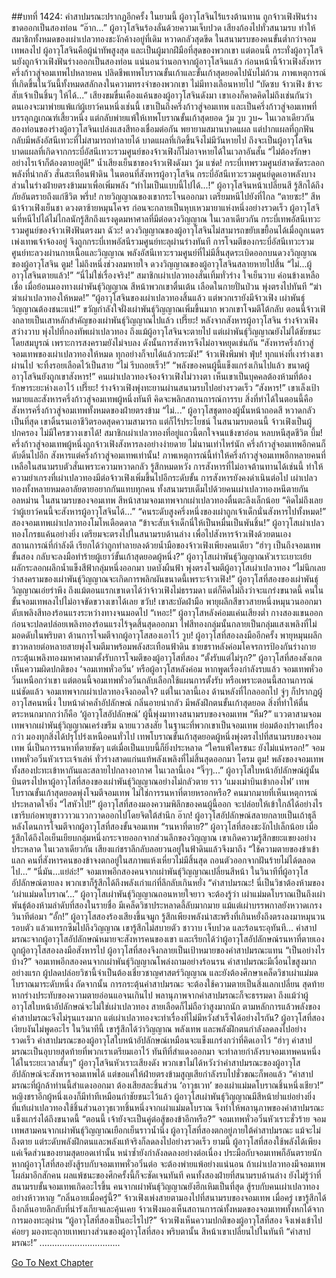 ##บทที่ 1424: คำสาปมรณะปรากฏอีกครั้ง
ในยามนี้ ผู้อาวุโสจินไร้แรงต้านทาน ถูกจ้าวเฟิงฟันร่างขาดออกเป็นสองท่อน
“อ๊าก...”
ผู้อาวุโสจินร้องลั่นด้วยความเจ็บปวด เสียงก้องไปทั่วสนามรบ ทำให้สมาชิกทั้งหมดของเผ่าเปลวทองชะงักค้างอยู่ที่เดิม หวาดกลัวสุดขีด
ในสนามรบของคนขั้นต่ำกว่าจอมเทพลงไป ผู้อาวุโสจินคือผู้นำทัพสูงสุด และเป็นผู้มากฝีมือที่สุดของพวกเขา
แต่ตอนนี้ กระทั่งผู้อาวุโสจินยังถูกจ้าวเฟิงฟันร่างออกเป็นสองท่อน
แน่นอนว่านอกจากผู้อาวุโสจินแล้ว ก่อนหน้านี้จ้าวเฟิงสังหารครึ่งก้าวสู่จอมเทพไปหลายคน ปลิดชีพเทพโบราณขั้นเก้าและขั้นเก้าสุดยอดไปนับไม่ถ้วน
ภาพเหตุการณ์ที่เกิดขึ้นในวันนี้ทั้งหมดสลักลงในความทรงจำของพวกเขา ไม่มีทางเลือนหายไป
“บัดซบ จ้าวเฟิง ข้าจะสับเจ้าเป็นชิ้นๆ ให้ได้...”
เสียงขมขื่นเคืองแค้นของผู้อาวุโสจินดังมา
เขาเองก็คาดคิดไม่ถึงเช่นกันว่าตนเองจะมาพ่ายแพ้แก่ผู้เยาว์คนหนึ่งเช่นนี้
เขาเป็นถึงครึ่งก้าวสู่จอมเทพ และเป็นครึ่งก้าวสู่จอมเทพที่บรรลุกฎเกณฑ์เสี้ยวหนึ่ง แต่กลับพ่ายแพ้ให้เทพโบราณขั้นเก้าสุดยอด
วู้ม วูบ วูบ~
ในเวลาเดียวกัน สองท่อนของร่างผู้อาวุโสจินเปล่งแสงสีทองเชื่อมต่อกัน พยายามสมานบาดแผล
แต่ปากแผลที่ถูกฟันกลับมีพลังอัสนีเทวะที่ไม่สามารถทำลายได้ บาดแผลที่เกิดขึ้นจึงไม่มีวันหายไป
ถึงจะเป็นผู้อาวุโสจิน บาดแผลที่เกิดจากกระบี่อัสนีเทวะรวมศูนย์ของจ้าวเฟิงก็ไม่อาจหายได้ในเวลาอันสั้น
“ไม่ต้องรักษา อย่างไรเจ้าก็ต้องตายอยู่ดี!”
น้ำเสียงเย็นชาของจ้าวเฟิงดังมา
วู้ม แซ่ด!
กระบี่เทพรวมศูนย์สาดซัดระลอกพลังที่น่ากลัว สั่นสะเทือนฟ้าดิน
ในตอนที่สังหารผู้อาวุโสจิน กระบี่อัสนีเทวะรวมศูนย์ดูดเอาพลังบางส่วนในร่างฝ่ายตรงข้ามมาเพื่อเพิ่มพลัง
“ทำไมเป็นแบบนี้ไปได้...!”
ผู้อาวุโสจินหน้าเปลี่ยนสี รู้สึกได้ถึงภัยอันตรายถึงแก่ชีวิต
พรึ่บ!
กายวิญญาณของเขากระโจนออกมา เตรียมหนีไปยังที่ไกล
“ตายซะ!”
สีหน้าจ้าวเฟิงเย็นชา ดวงตาซ้ายหมุนโคจร ก่อนจะกลายเป็นหุบเหวมายาแห่งหนึ่งอย่างรวดเร็ว
ผู้อาวุโสจินที่หนีไปได้ไม่ไกลนักรู้สึกถึงแรงดูดมหาศาลที่มีต่อดวงวิญญาณ
ในเวลาเดียวกัน กระบี่เทพอัสนีเทวะรวมศูนย์ของจ้าวเฟิงฟันตรงมา
ฉัวะ!
ดวงวิญญาณของผู้อาวุโสจินไม่สามารถขยับเขยื้อนได้เมื่อถูกเนตรเพ่งเทพเจ้าจ้องอยู่ จึงถูกกระบี่เทพอัสนีรวมศูนย์ทะลุผ่านร่างทันที
การโจมตีของกระบี่อัสนีเทวะรวมศูนย์ทะลวงผ่านกายเนื้อและวิญญาณ พลังอัสนีเทวะรวมศูนย์ที่ไม่มีสิ้นสุดระเบิดออกบนดวงวิญญาณของผู้อาวุโสจิน
ตูม!
ไม่ถึงหนึ่งช่วงลมหายใจ ดวงวิญญาณของผู้อาวุโสจินสลายหายไปสิ้น
“ไม่...ผู้อาวุโสจินตายแล้ว!”
“นี่ไม่ใช่เรื่องจริง!”
สมาชิกเผ่าเปลวทองสั่นเทิ้มทั่วร่าง ใจเย็นวาบ ค่อนข้างเหลือเชื่อ
เมื่อย้อนมองทางเผ่าพันธุ์วิญญาณ สีหน้าพวกเขาตื่นเต้น เลือดในกายปั่นป่วน พุ่งตรงไปทันที
“ฆ่า ฆ่าเผ่าเปลวทองให้หมด!”
“ผู้อาวุโสจินของเผ่าเปลวทองสิ้นแล้ว แต่พวกเรายังมีจ้าวเฟิง เผ่าพันธุ์วิญญาณต้องชนะแน่!”
ขวัญกำลังใจฝั่งเผ่าพันธุ์วิญญาณเพิ่มขึ้นมาก พวกเขาโจมตีโต้กลับ
ตอนนี้จ้าวเฟิงกลายเป็นเสาหลักสำคัญของเผ่าพันธุ์วิญญาณไปแล้ว
เปรี๊ยะ!
หลังจากสังหารผู้อาวุโสจิน ร่างจ้าวเฟิงสว่างวาบ พุ่งไปที่กองทัพเผ่าเปลวทอง
ถึงแม้ผู้อาวุโสจินจะตายไป แต่เผ่าพันธุ์วิญญาณยังไม่ได้ชัยชนะโดยสมบูรณ์ เพราะการสงครามยังไม่จบลง ดังนั้นการสังหารจึงไม่อาจหยุดเช่นกัน
“สังหารครึ่งก้าวสู่จอมเทพของเผ่าเปลวทองให้หมด ทุกอย่างก็จบได้แล้วกระมัง!”
จ้าวเฟิงพึมพำ
ฟุ่บ!
ทุกแห่งที่เงาร่างเขาผ่านไป จะทิ้งรอยเลือดไว้เป็นสาย
“ไม่ รีบถอยเร็ว!”
“พลังของคนผู้นี้แข็งแกร่งเกินไปแล้ว ขนาดผู้อาวุโสจินยังถูกเขาสังหาร!”
คนเผ่าเปลวทองจ้องจ้าวเฟิงไม่วางตา เห็นเขาเป็นบุคคลต้องห้ามที่ต้องรักษาระยะห่างเอาไว้
เปรี๊ยะ!
ร่างจ้าวเฟิงพุ่งทะยานผ่านสนามรบไปอย่างรวดเร็ว
“สังหาร!”
เขาเล็งเป้าหมายและสังหารครึ่งก้าวสู่จอมเทพผู้หนึ่งทันที
คิดจะพลิกสถานการณ์การรบ สิ่งที่ทำได้ในตอนนี้คือสังหารครึ่งก้าวสู่จอมเทพทั้งหมดของฝ่ายตรงข้าม
“ไม่...”
ผู้อาวุโสชุดทองผู้นั้นหน้าถอดสี หวาดกลัวเป็นที่สุด
เขาดิ้นรนเอาชีวิตรอดสุดความสามารถ แต่ก็ไร้ประโยชน์
ในสนามรบตอนนี้ จ้าวเฟิงเป็นผู้ปกครอง ไม่มีใครขวางเขาได้!
สมาชิกเผ่าเปลวทองที่อยู่แถวนี้ตกใจจนแข้งขาอ่อน หลบหนีสุดชีวิต
บึ้ม!
ครึ่งก้าวสู่จอมเทพผู้หนึ่งถูกจ้าวเฟิงสังหารลงอย่างง่ายดาย
ไม่นานเท่าไหร่นัก ครึ่งก้าวสู่จอมเทพอีกคนก็ดับดิ้นไปอีก
สังหารแต่ครึ่งก้าวสู่จอมเทพเท่านั้น!
ภาพเหตุการณ์นี้ทำให้ครึ่งก้าวสู่จอมเทพอีกหลายคนที่เหลือในสนามรบตัวสั่นเพราะความหวาดกลัว รู้สึกหมดหวัง
การสังหารที่ไม่อาจต้านทานได้เช่นนี้ ทำให้ความยำเกรงที่เผ่าเปลวทองมีต่อจ้าวเฟิงเพิ่มขึ้นไปอีกระดับขั้น
การสังหารยังคงดำเนินต่อไป เผ่าเปลวทองทั้งหลายหมดอาลัยตายอยากกันแทบทุกคน
ทั้งสนามรบเต็มไปด้วยคนเผ่าเปลวทองหนีตายกันอลหม่าน
ในสนามรบของจอมเทพ
สีหน้าสามจอมเทพจากเผ่าเปลวทองตื่นตะลึงเล็กน้อย
“คิดไม่ถึงเลยว่าผู้เยาว์คนนี้จะสังหารผู้อาวุโสจินได้...”
“คนระดับสูงครึ่งหนึ่งของเผ่าถูกเจ้าเด็กนั่นสังหารไปทั้งหมด!”
สองจอมเทพเผ่าเปลวทองโมโหเดือดดาล
“ข้าจะสับเจ้าเด็กนี่ให้เป็นหมื่นเป็นพันชิ้น!”
ผู้อาวุโสเผ่าเปลวทองโกรธแค้นอย่างยิ่ง เตรียมจะตรงไปในสนามรบด้านล่าง เพื่อไปสังหารจ้าวเฟิงด้วยตนเอง
สถานการณ์ที่กำลังดี เรียกได้ว่าถูกทำลายลงด้วยน้ำมือของจ้าวเฟิงเพียงคนเดียว
“ฮ่าๆ เป็นถึงจอมเทพขั้นสอง กลับจะลงมือทำร้ายผู้เยาว์ขั้นเก้าสุดยอดผู้หนึ่ง?”
ผู้อาวุโสเผ่าพันธุ์วิญญาณหัวเราะเยาะเย้ย ผลักระลอกผลึกน้ำแข็งสีฟ้ากลุ่มหนึ่งออกมา บดบังผืนฟ้า พุ่งตรงโจมตีผู้อาวุโสเผ่าเปลวทอง
“ไม่นึกเลยว่าสงครามของเผ่าพันธุ์วิญญาณจะเกิดการพลิกผันขนาดนี้เพราะจ้าวเฟิง!”
ผู้อาวุโสที่สองของเผ่าพันธุ์วิญญาณเอ่ยรำพึง
ถึงแม้ตอนแรกเขาเดาได้ว่าจ้าวเฟิงไม่ธรรมดา แต่ก็คิดไม่ถึงว่าจะแกร่งขนาดนี้ คนในขั้นจอมเทพลงไปไม่อาจขัดขวางเขาได้เลย
ขวับ!
เขาสะบัดฝ่ามือ พายุผลึกสีขาวสายหนึ่งหมุนวนออกมา ดับเพลิงสีทองร้อนแรงระหว่างทางจนมอดไป
“เหอะ!”
ผู้อาวุโสหลังค่อมแค่นเสียงต่ำ กางสองแขนออก ก่อนจะปลดปล่อยเพลิงทองร้อนแรงไร้จุดสิ้นสุดออกมา
ไฟสีทองกลุ่มนั้นกลายเป็นกลุ่มแสงเพลิงที่ไม่มอดดับในพริบตา ต้านการโจมตีจากผู้อาวุโสสองเอาไว้
วูบ!
ผู้อาวุโสที่สองลงมืออีกครั้ง พายุหมุนผลึกขาวหลายต่อหลายสายพุ่งโจมตีมาพร้อมพลังสะเทือนฟ้าดิน
ชายชราหลังค่อมโคจรการป้องกันร่างกาย กระตุ้นเพลิงทองมหาศาลมาตั้งรับการโจมตีของผู้อาวุโสที่สอง
“ตั้งรับแต่ไม่รุก?”
ผู้อาวุโสที่สองสังเกตเห็นความผิดปกติของ ‘จอมเทพหั่วอวิ๋น’ หรือผู้อาวุโสหลังค่อม
หากพูดเรื่องกำลังรบแล้ว จอมเทพหั่วอวิ๋นเหนือกว่าเขา แต่ตอนนี้จอมเทพหั่วอวิ๋นกลับเลือกใช้แผนการตั้งรับ
หรือเพราะตอนนี้สถานการณ์แน่ชัดแล้ว จอมเทพจากเผ่าเปลวทองจึงถอดใจ?
แต่ในเวลานี้เอง
ด้านหลังที่ไกลออกไป จู่ๆ ก็ปรากฏผู้อาวุโสคนหนึ่ง ใบหน้าดำคล้ำอัปลักษณ์ กลิ่นอายน่ากลัว มีพลังฝึกตนขั้นเก้าสุดยอด
สิ่งที่ทำให้ตื่นตระหนกมากกว่าก็คือ ‘ผู้อาวุโสอัปลักษณ์’ ผู้นี้พุ่งมาทางสนามรบของจอมเทพ
“หืม?”
แววตาสามจอมเทพจากเผ่าพันธุ์วิญญาณเคร่งขรึม ฉายแววสงสัย
ในฐานะที่พวกเขาเป็นจอมเทพ ย่อมต้องปราดเปรื่องกว่า มองทุกสิ่งได้ปรุโปร่งเหนือคนทั่วไป
เทพโบราณขั้นเก้าสุดยอดผู้หนึ่งพุ่งตรงไปที่สนามรบของจอมเทพ นี่เป็นการรนหาที่ตายชัดๆ แต่เมื่อเป็นแบบนี้ก็ยิ่งประหลาด
“ใครแพ้ใครชนะ ยังไม่แน่หรอก!”
จอมเทพหั่วอวิ๋นหัวเราะเจ้าเล่ห์ ทั่วร่างสาดแก่นแท้พลังเพลิงที่ไม่สิ้นสุดออกมา
โครม ตูม!
พลังของจอมเทพทั้งสองปะทะเข้าหากันและสลายไปกลางอากาศ
ในเวลานี้เอง
“จิ๊ๆๆ...”
ผู้อาวุโสใบหน้าอัปลักษณ์ผู้นั้นบินตรงไปหาผู้อาวุโสที่สองของเผ่าพันธุ์วิญญาณอย่างไม่กลัวตาย ราว ‘แมงเม่าบินเข้ากองไฟ’
เทพโบราณขั้นเก้าสุดยอดพุ่งโจมตีจอมเทพ ไม่ใช่การรนหาที่ตายหรอกหรือ? คนมากมายที่เห็นเหตุการณ์ประหลาดใจยิ่ง
“ไสหัวไป!”
ผู้อาวุโสที่สองมองความพิลึกของคนผู้นี้ออก จะปล่อยให้เข้าใกล้ได้อย่างไร เขารีบก่อพายุขาววาวแววกวาดออกไปโดยจิตใต้สำนึก
อ๊าก!
ผู้อาวุโสอัปลักษณ์สลายกลายเป็นเถ้าธุลีหลังโดนการโจมตีจากผู้อาวุโสที่สองขั้นจอมเทพ
“รนหาที่ตาย?”
ผู้อาวุโสที่สองชะงักไปเล็กน้อย เมื่อรู้สึกได้ถึงไอเย็นเยียบกลุ่มหนึ่งกระจายออกจากส่วนลึกของวิญญาณ
เขาเกิดความรู้สึกขยะแขยงอย่างประหลาด
ในเวลาเดียวกัน เสียงแก่ชราลึกลับลอยวนอยู่ในฟ้าดินแล้วจึงมาถึง “ใช้ความตายของข้าเข้าแลก คนที่สังหารคนของข้าจงตกอยู่ในสภาพแห้งเหี่ยวไม่มีสิ้นสุด ถอนตัวออกจากฝันร้ายไม่ได้ตลอดไป...”
“นี่มัน...แย่ล่ะ!”
จอมเทพอีกสองคนจากเผ่าพันธุ์วิญญาณเปลี่ยนสีหน้า
ในวินาทีที่ผู้อาวุโสอัปลักษณ์ตายลง พวกเขาก็รู้สึกได้ถึงพลังเก่าแก่ที่ลึกลับเกินหยั่ง
“คำสาปมรณะ! นี่เป็นวิชาต้องห้ามของ ‘เผ่าแม่มดโบราณ’...”
ผู้อาวุโสเผ่าพันธุ์วิญญาณถอนหายใจยาว
จะต้องรู้ว่า เผ่าแม่มดโบราณเป็นถึงเผ่าพันธุ์ต้องห้ามลำดับที่สองในรายชื่อ มีเคล็ดวิชาประหลาดลี้ลับมากมาย แม้แต่เผ่าบรรพกาลยังหวาดเกรง
วินาทีต่อมา
“อั้ก!”
ผู้อาวุโสสองร้องเสียงขึ้นจมูก รู้สึกเพียงพลังน่าสะพรึงที่เกินหยั่งถึงตรงลงมาหมุนวนรอบตัว แล้วแทรกซึมไปถึงวิญญาณ
เขารู้สึกไม่สบายตัว ชาวาบ เจ็บปวด และร้อนระอุทันที...
คำสาปมรณะจากผู้อาวุโสอัปลักษณ์หมายจะสังหารคนของเขา
และเรียกได้ว่าผู้อาวุโสอัปลักษณ์รนหาที่ตายเอง ถูกผู้อาวุโสสองลงมือสังหารไป
ผู้อาวุโสที่สองจึงกลายเป็นเป้าหมายของคำสาปมรณะแทน
“เป็นอย่างไรบ้าง?”
จอมเทพอีกสองคนจากเผ่าพันธุ์วิญญาณโพล่งถามอย่างร้อนรน
คำสาปมรณะมีเงื่อนไขสูงมาก อย่างแรก ผู้ปลดปล่อยวิชานี้จำเป็นต้องเชี่ยวชาญศาสตร์วิญญาณ และยังต้องศึกษาเคล็ดวิชาเผ่าแม่มดโบราณมาระดับหนึ่ง
ถัดจากนั้น การกระตุ้นคำสาปมรณะ จะต้องใช้ความตายเป็นสิ่งแลกเปลี่ยน
สุดท้าย หากร่างประทับของความตายอ่อนแอจนเกินไป พลานุภาพจากคำสาปมรณะก็จะธรรมดา
ถึงแม้ว่าผู้อาวุโสใบหน้าอัปลักษณ์จะไม่ใช่เผ่าเปลวทอง สายเลือดก็ไม่ถือว่าสูงมากนัก ตามหลักการแล้วพลังของคำสาปมรณะจึงไม่รุนแรงมาก
แต่เผ่าเปลวทองจะทำเรื่องที่ไม่มีหวังสำเร็จได้อย่างไรกัน?
ผู้อาวุโสที่สองเงียบงันไม่พูดอะไร ในวินาทีนี้ เขารู้สึกได้ว่าวิญญาณ พลังเทพ และพลังฝึกตนกำลังลดลงไปอย่างรวดเร็ว
คำสาปมรณะของผู้อาวุโสใบหน้าอัปลักษณ์เหมือนจะแข็งแกร่งกว่าที่คิดเอาไว้
“ฮ่าๆ คำสาปมรณะเป็นอุบายสุดท้ายที่พวกเราเตรียมเอาไว้ ทันทีที่สำแดงออกมา จะทำลายกำลังรบจอมเทพคนหนึ่งได้ในระยะเวลาสั้นๆ”
ผู้อาวุโสจินหัวเราะเสียงดัง
พวกเขาไม่ได้หวังว่าคำสาปมรณะของผู้อาวุโสอัปลักษณ์จะสังหารจอมเทพได้ แต่ขอแค่ให้ฝ่ายตรงข้ามสูญเสียกำลังรบไปชั่วขณะก็พอแล้ว
“คำสาปมรณะที่ผู้กล้าท่านนี้สำแดงออกมา ต้องเสียสละชิ้นส่วน ‘อาวุธเวท’ ของเผ่าแม่มดโบราณชิ้นหนึ่งเชียว!”
หญิงชราอีกผู้หนึ่งเองก็มีท่าทีเหมือนกำชัยชนะไว้แล้ว
ผู้อาวุโสเผ่าพันธุ์วิญญาณมีสีหน้าย่ำแย่อย่างยิ่ง ที่แท้เผ่าเปลวทองใช้ชิ้นส่วนอาวุธเวทชิ้นหนึ่งจากเผ่าแม่มดโบราณ จึงทำให้พลานุภาพของคำสาปมรณะแข็งแกร่งได้ถึงขนาดนี้
“ตอนนี้ เจ้ายังจะเป็นคู่ต่อสู้ของข้าอีกหรือ?”
จอมเทพหั่วอวิ๋นหัวเราะชั่วร้าย
จอมเทพสามคนจากเผ่าพันธุ์วิญญาณเยือกเย็นราวน้ำนิ่ง
ผู้อาวุโสที่สองตกอยู่ภายใต้คำสาปมรณะ แม้จะไม่ถึงตาย แต่ระดับพลังฝึกตนและพลังแท้จริงก็ลดลงไปอย่างรวดเร็ว
ยามนี้ ผู้อาวุโสที่สองใช้พลังได้เพียงแค่เจ็ดส่วนของยามสุดยอดเท่านั้น หนำซ้ำยังกำลังลดลงอย่างต่อเนื่อง
ประมือกับจอมเทพก็อันตรายนัก หากผู้อาวุโสที่สองยังสู้รบกับจอมเทพหั่วอวิ๋นต่อ จะต้องพ่ายแพ้อย่างแน่นอน
ถ้าเผ่าเปลวทองมีจอมเทพโผล่มาอีกสักคน ผลแพ้ชนะของศึกครั้งนี้ก็จะชัดเจนทันที
คนทั้งสองฝ่ายที่สนามรบด้านล่าง ยังไม่รู้ว่าที่สนามรบขั้นจอมเทพเกิดอะไรขึ้น
คนจากเผ่าพันธุ์วิญญาณยังฮึกเหิมเป็นที่สุด สู้รบกับคนเผ่าเปลวทองอย่างห้าวหาญ
“กลิ่นอายเมื่อครู่นี้?”
จ้าวเฟิงเพ่งสายตามองไปที่สนามรบของจอมเทพ
เมื่อครู่ เขารู้สึกได้ถึงกลิ่นอายลึกลับที่น่ารังเกียจและคุ้นเคย
จ้าวเฟิงมองเห็นสถานการณ์ทั้งหมดของจอมเทพทั้งหกได้จากการมองทะลุผ่าน
“ผู้อาวุโสที่สองเป็นอะไรไป?”
จ้าวเฟิงเห็นความปกติของผู้อาวุโสที่สอง จึงเพ่งเข้าไป ค่อยๆ มองทะลุกายเทพบางส่วนของผู้อาวุโสที่สอง
พริบตานั้น สีหน้าเขาเปลี่ยนไปในทันที “คำสาปมรณะ!”
................................


[Go To Next Chapter]( ./281.md)